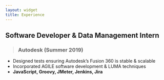 ```yaml
---
layout: widget
title: Experience
---
```

## Software Developer & Data Management Intern

> ### Autodesk (Summer 2019)
- Designed tests ensuring Autodesk’s Fusion 360 is stable & scalable
- Incorporated AGILE software development & LUMA techniques
- **JavaScript, Groovy, JMeter, Jenkins, Jira**

